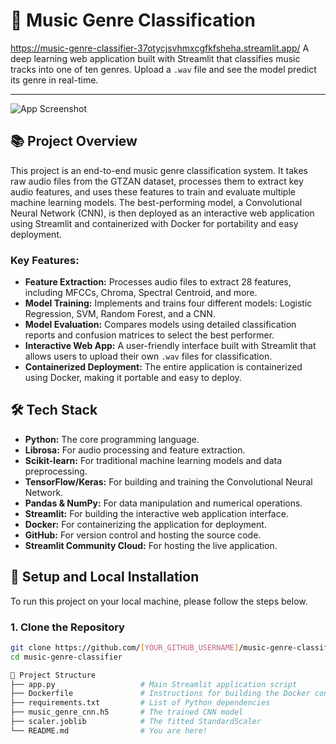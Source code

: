# 🎵 Music Genre Classification

https://music-genre-classifier-37otycjsvhmxcgfkfsheha.streamlit.app/
A deep learning web application built with Streamlit that classifies music tracks into one of ten genres. Upload a `.wav` file and see the model predict its genre in real-time.

---

![App Screenshot](https://github.com/user-attachments/assets/a3d729ef-9c00-4f20-a075-58e5fddd8603)


## 📚 Project Overview

This project is an end-to-end music genre classification system. It takes raw audio files from the GTZAN dataset, processes them to extract key audio features, and uses these features to train and evaluate multiple machine learning models. The best-performing model, a Convolutional Neural Network (CNN), is then deployed as an interactive web application using Streamlit and containerized with Docker for portability and easy deployment.

### Key Features:

*   **Feature Extraction:** Processes audio files to extract 28 features, including MFCCs, Chroma, Spectral Centroid, and more.
*   **Model Training:** Implements and trains four different models: Logistic Regression, SVM, Random Forest, and a CNN.
*   **Model Evaluation:** Compares models using detailed classification reports and confusion matrices to select the best performer.
*   **Interactive Web App:** A user-friendly interface built with Streamlit that allows users to upload their own `.wav` files for classification.
*   **Containerized Deployment:** The entire application is containerized using Docker, making it portable and easy to deploy.

## 🛠️ Tech Stack

*   **Python:** The core programming language.
*   **Librosa:** For audio processing and feature extraction.
*   **Scikit-learn:** For traditional machine learning models and data preprocessing.
*   **TensorFlow/Keras:** For building and training the Convolutional Neural Network.
*   **Pandas & NumPy:** For data manipulation and numerical operations.
*   **Streamlit:** For building the interactive web application interface.
*   **Docker:** For containerizing the application for deployment.
*   **GitHub:** For version control and hosting the source code.
*   **Streamlit Community Cloud:** For hosting the live application.

## 🚀 Setup and Local Installation

To run this project on your local machine, please follow the steps below.

### 1. Clone the Repository

```bash
git clone https://github.com/[YOUR_GITHUB_USERNAME]/music-genre-classifier.git
cd music-genre-classifier

📂 Project Structure
├── app.py                   # Main Streamlit application script
├── Dockerfile               # Instructions for building the Docker container
├── requirements.txt         # List of Python dependencies
├── music_genre_cnn.h5       # The trained CNN model
├── scaler.joblib            # The fitted StandardScaler
└── README.md                # You are here!
